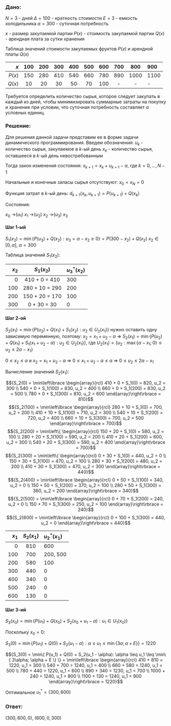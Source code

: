 ### Дано:

$N = 3$ - дней
$\Delta = 100$ - кратность стоимости
$E = 3$ - емкость холодильника
$\alpha = 300$ - суточная потребность

$x$ - размер закупаемой партии
$P(x)$ - cтоимость закупаемой партии
$Q(x)$ - арендная плата за сутки хранения

Таблица значений стоимости закупаемых фруктов $P(x)$ и арендной платы $Q(x)$

| $x$ | 100 | 200 | 300 | 400 | 500 | 600 | 700 | 800 | 900 |
| ----: | :---: | :---: | :---: | :---: | :---: | :---: | :---: | :----: | :---- |
| $P(x)$ | 150 | 280 | 410 | 540 | 660 | 780 | 890 | 1000 | 1100 |
| $Q(x)$ | 10 | 20 | 30 | 50 | 70 | 100 | - | - | - |

Требуется определить количество сырья, которое следует закупать в каждый из дней, чтобы минимизировать суммарные затраты на покупку и хранение при условии, что суточная потребность составляет $\alpha$ условных единиц.

### Решение:

Для решения данной задачи представим ее в форме задачи динамического программирования. Введем обозначения:
$u_k$ - количество сырья, закупаемое в $k$-ый день
$x_k$ - количество сырья, оставшееся в $k$-ый день невостребованным

Тогда закон изменения состояния:
$x_{k+1} = x_k + u_{k+1} - \alpha$, где $k = 0,...,N - 1$

Начальные и конечные запасы сырья отсутствуют:
$x_0 = x_N = 0$

Функция затрат в $k$-ый день:
$d_{k+1}(x_k,u_{k+1}) = P(u_{k+1}) + Q(x_k)$

Состояния:

$x_0$ ->($u_1$) $x_1$ ->($u_2$) $x_2$ ->($u_3$) $x_3$

#### Шаг 1-ый

$S_1(x_2) = \min\{P(u_3) + Q(x_2): u_3 = \alpha - x_2 \geq 0\} = P(300 - x_2) + Q(x_2)$
$x_2 \in [0,\alpha]$, $\alpha = 300$

Таблица значений $S_1(x_2)$:

| $x_2$ | $S_1(x_2)$ | $u_3^*(x_2)$ |
| ---: | :---: | :---- |
| 0 | 410 + 0 = 410 | 300 |
| 100 | 280 + 10 = 290 | 200 |
| 200 | 150 + 20 = 170 | 100 |
| 300 | 0 + 30 = 30 | 0 |

#### Шаг 2-ой

$S_2(x_1) = \min\{P(u_2) + Q(x_1) + S_1(x_2): u_2 \in U_2(x_1) \}$
нужно оставить одну зависимую переменную, поэтому:
$x_2 = x_1 + u_2 - \alpha$ =>
$S_2(x_1) = \min\{P(u_2) + Q(x_1) + S_1(x_1 + u_2 - \alpha): u_2 \in U_2(x_1) \}$,
	где $U_2(x_1) = \{u_2: \max\{\alpha - x_1; 0\} \leq u_2 \leq 2 \alpha - x_1\}$

$0 \leq x_2 \leq \alpha$ и $x_2 = x_1 + u_2 - \alpha$ =>
$0 \leq x_1 + u_2 - \alpha \leq \alpha$ =>
$0 \leq u_2 \leq 2 \alpha - x_1$

Вычисление значений $S_2(x_1)$:

$${S_2(0) = \min\left\lbrace \begin{array}{rcl}
410 + 0 + S_1(0) = 820, u_2 = 300 \\
540 + 0 + S_1(100) = 830, u_2 = 400 \\
660 + 0 + S_1(200) = 830, u_2 = 500 \\
780 + 0 + S_1(300) = 810, u_2 = 600
\end{array}\right\rbrace = 810}$$
$${S_2(100) = \min\left\lbrace \begin{array}{rcl}
280 + 10 + S_1(0) = 700, u_2 = 200 \\
410 + 10 + S_1(100) = 710, u_2 = 300 \\
540 + 10 + S_1(200) = 720, u_2 = 400 \\
660 + 10 + S_1(300) = 700, u_2 = 500
\end{array}\right\rbrace = 700}$$
$${S_2(200) = \min\left\{ \begin{array}{rcl}
150 + 20 + S_1(0) = 580, u_2 = 100 \\
280 + 20 + S_1(100) = 590, u_2 = 200 \\
410 + 20 + S_1(200) = 600, u_2 = 300 \\
540 + 20 + S_1(300) = 590, u_2 = 400
\end{array}\right\rbrace = 700}$$
$${S_2(300) = \min\left\{ \begin{array}{rcl}
0 + 30 + S_1(0) = 440, u_2 = 0 \\
150 + 30 + S_1(100) = 470, u_2 = 100 \\
280 + 30 + S_1(200) = 480, u_2 = 200 \\
410 + 30 + S_1(300) = 470, u_2 = 300
\end{array}\right\rbrace = 440}$$
$${S_2(400) = \min\left\lbrace \begin{array}{rcl}
0 + 50 + S_1(100) = 340, u_2 = 0 \\
150 + 50 + S_1(200) = 370, u_2 = 100 \\
280 + 50 + S_1(300) = 360, u_2 = 200
\end{array}\right\rbrace = 340}$$
$${S_2(500) = \min\left\lbrace \begin{array}{rcl}
0 + 70 + S_1(200) = 240, u_2 = 0 \\
150 + 70 + S_1(300) = 250, u_2 = 100
\end{array}\right\rbrace = 240}$$
$${S_2(600) = \min\left\lbrace \begin{array}{rcl}
0 + 100 + S_1(300) = 440, u_2 = 0
\end{array}\right\rbrace = 440}$$

| $x_1$ | $S_2(x_1)$ | $u_2^*(x_1)$ |
| ---: | :---: | :---- |
| 0 | 810 | 600 |
| 100 | 700 | 200, 500 |
| 200 | 580 | 100 |
| 300 | 440 | 0 |
| 400 | 340 | 0 |
| 500 | 240 | 0 |
| 600 | 130 | 0 |

#### Шаг 3-ий

$S_3(x_0) = \min\{P(u_1) + Q(x_0) + S_2(x_0 + u_1 - \alpha): u_1 \in U_1(x_0) \}$

Поскольку $x_0 = 0$:

$S_3(0) = \min\{ P(u_1) + Q(0) + S_2(u_1 - \alpha): \alpha \leq u_1 \leq \min\{ 3\alpha; \alpha + E \} \} = 1220$

$${S_3(0) = \min\{ P(u_1) + Q(0) + S_2(u_1 - \alpha): \alpha \leq u_1 \leq \min\{ 3\alpha; \alpha + E \} \} =
\min\left\lbrace \begin{array}{rcl}
410 + 810 = 1220, u_1 = 300 \\
540 + 700 = 1240, u_1 = 400 \\
660 + 580 = 1240, u_1 = 500 \\
780 + 440 = 1220, u_1 = 600 \\
890 + 340 = 1230, u_1 = 700 \\
1000 + 240 = 1240, u_1 = 800 \\
1100 + 130 = 1240, u_1 = 900
\end{array}\right\rbrace = 1220}$$

Оптимальное $u_1^* = \{300, 600\}$

### Ответ:

$(300, 600, 0)$, $(600, 0, 300)$